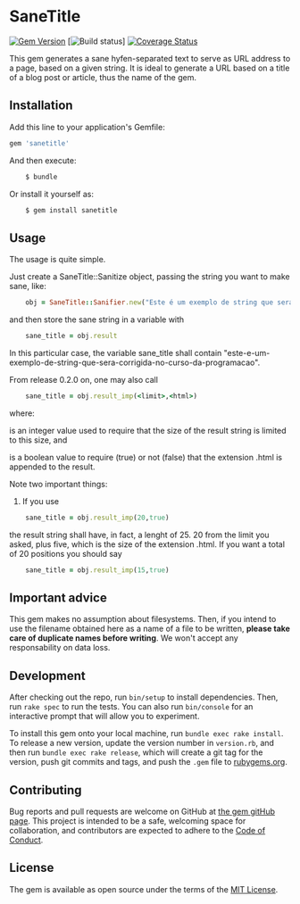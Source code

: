 # SaneTitle

[![Gem Version](https://badge.fury.io/rb/sanetitle.svg)](https://badge.fury.io/rb/sanetitle)
[![Build status](https://travis-ci.org/EdDeAlmeidaJr/sanetitle.svg?branch=master)]
[![Coverage Status](https://coveralls.io/repos/github/EdDeAlmeidaJr/sanetitle/badge.svg?branch=master)](https://coveralls.io/github/EdDeAlmeidaJr/sanetitle?branch=master)


This gem generates a sane hyfen-separated text to serve as URL address to a page, based on a given string. It is ideal to generate a URL based on a title of a blog post or article, thus the name of the gem.

## Installation

Add this line to your application's Gemfile:

```ruby
gem 'sanetitle'
```

And then execute:

```bash
    $ bundle
```

Or install it yourself as:

```bash
    $ gem install sanetitle
```

## Usage

The usage is quite simple. 

Just create a SaneTitle::Sanitize object, passing the string you want to make sane, like:

```ruby
    obj = SaneTitle::Sanifier.new("Este é um exemplo de string que será corrigida no curso da programação")
```

and then store the sane string in a variable with

```ruby
    sane_title = obj.result
```

In this particular case, the variable sane_title shall contain "este-e-um-exemplo-de-string-que-sera-corrigida-no-curso-da-programacao".

From release 0.2.0 on, one may also call

```ruby
    sane_title = obj.result_imp(<limit>,<html>)
```

where:

<limit> is an integer value used to require that the size of the result string is limited to this size, and
<html> is a boolean value to require (true) or not (false) that the extension .html is appended to the result.

Note two important things:

1) If you use

```ruby
    sane_title = obj.result_imp(20,true)
```

the result string shall have, in fact, a lenght of 25. 20 from the limit you asked, plus five, which is the size of the extension .html. If you want a total of 20 positions you should say

```ruby
    sane_title = obj.result_imp(15,true)
```

## Important advice

This gem makes no assumption about filesystems. Then, if you intend to use the filename obtained here as a name of a file to be written, **please take care of duplicate names before writing**. We won't accept any responsability on data loss.

## Development

After checking out the repo, run `bin/setup` to install dependencies. Then, run `rake spec` to run the tests. You can also run `bin/console` for an interactive prompt that will allow you to experiment.

To install this gem onto your local machine, run `bundle exec rake install`. To release a new version, update the version number in `version.rb`, and then run `bundle exec rake release`, which will create a git tag for the version, push git commits and tags, and push the `.gem` file to [rubygems.org](https://rubygems.org).

## Contributing

Bug reports and pull requests are welcome on GitHub at [the gem gitHub page](https://github.com/EdDeAlmeidaJr/sanetitle). This project is intended to be a safe, welcoming space for collaboration, and contributors are expected to adhere to the [Code of Conduct](https://github.com/EdDeAlmeidaJr/sanetitle/blob/master/CODE_OF_CONDUCT.md).


## License

The gem is available as open source under the terms of the [MIT License](http://opensource.org/licenses/MIT).


